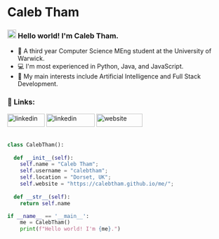 <h1>
  <b>Caleb Tham</b>
</h1>

<h3>
    <img src="https://raw.githubusercontent.com/MartinHeinz/MartinHeinz/master/wave.gif" width="20">
    Hello world! I'm Caleb Tham.
</h3>

- 🏫 A third year Computer Science MEng student at the University of Warwick.
- 💻 I'm most experienced in Python, Java, and JavaScript.
- 🧐 My main interests include Artificial Intelligence and Full Stack Development.

<h3>🔗 Links: </h3>
<div>
    <a href="mailto:calebtham02@gmail.com" target="blank"><img 
        src="https://img.shields.io/badge/Gmail-D14836?style=for-the-badge&logo=gmail&logoColor=white"
        alt="linkedin" height="30" width="85" /></a>
    <a href="https://www.linkedin.com/in/calebtham/" target="blank"><img 
        src="https://img.shields.io/badge/LinkedIn-0077B5?style=for-the-badge&logo=linkedin&logoColor=white"
        alt="linkedin" height="30" width="110" /></a>
    <a href="https://calebtham.github.io/me/" target="blank"><img 
        src="https://img.shields.io/badge/website-000000?style=for-the-badge&logo=About.me&logoColor=white"
        alt="website" height="30" width="105" /></a>
</div>

<br>

```python
class CalebTham():
    
  def __init__(self):
    self.name = "Caleb Tham";
    self.username = "calebtham";
    self.location = "Dorset, UK";
    self.website = "https://calebtham.github.io/me/";
  
  def __str__(self):
    return self.name

if __name__ == '__main__':
    me = CalebTham()
    print(f"Hello world! I'm {me}.")
```
